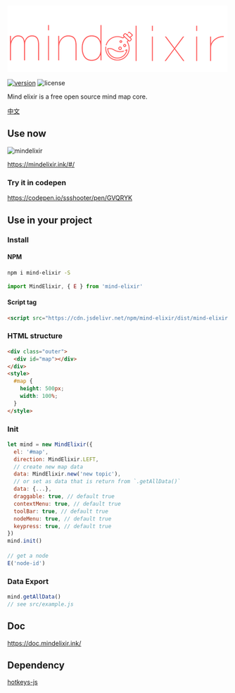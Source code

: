 ![mindelixir logo](https://raw.githubusercontent.com/ssshooter/mind-elixir-core/master/logo.png)

<p>
  <a href="https://www.npmjs.com/package/mind-elixir"><img src="https://img.shields.io/npm/v/mind-elixir" alt="version"></a>
  <img src="https://img.shields.io/npm/l/mind-elixir" alt="license">
</p>

Mind elixir is a free open source mind map core.

[中文](https://github.com/ssshooter/mind-elixir-core/blob/master/readme.cn.md)

## Use now

![mindelixir](https://raw.githubusercontent.com/ssshooter/mind-elixir-core/master/screenshot.png)

https://mindelixir.ink/#/

### Try it in codepen

https://codepen.io/ssshooter/pen/GVQRYK

## Use in your project

### Install

#### NPM

```bash
npm i mind-elixir -S
```

```javascript
import MindElixir, { E } from 'mind-elixir'
```

#### Script tag

```html
<script src="https://cdn.jsdelivr.net/npm/mind-elixir/dist/mind-elixir.js"></script>
```

### HTML structure

```html
<div class="outer">
  <div id="map"></div>
</div>
<style>
  #map {
    height: 500px;
    width: 100%;
  }
</style>
```

### Init

```javascript
let mind = new MindElixir({
  el: '#map',
  direction: MindElixir.LEFT,
  // create new map data
  data: MindElixir.new('new topic'),
  // or set as data that is return from `.getAllData()`
  data: {...},
  draggable: true, // default true
  contextMenu: true, // default true
  toolBar: true, // default true
  nodeMenu: true, // default true
  keypress: true, // default true
})
mind.init()

// get a node
E('node-id')
```

### Data Export

```javascript
mind.getAllData()
// see src/example.js
```

## Doc

https://doc.mindelixir.ink/

## Dependency

[hotkeys-js](https://www.npmjs.com/package/hotkeys-js)

